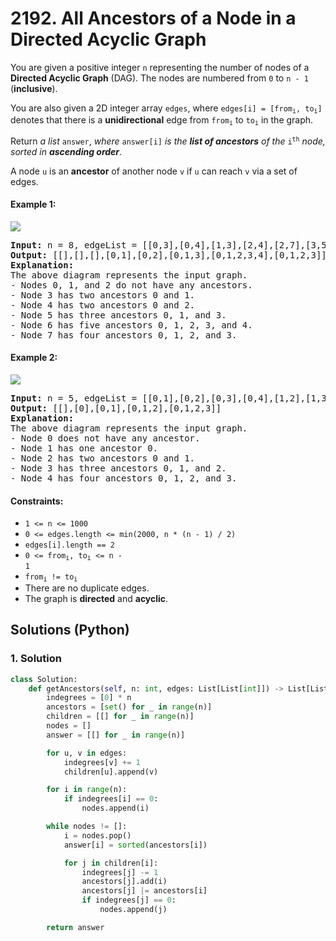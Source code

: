 # 2192. All Ancestors of a Node in a Directed Acyclic Graph
You are given a positive integer `n` representing the number of nodes of a **Directed Acyclic Graph** (DAG). The nodes are numbered from `0` to `n - 1` (**inclusive**).

You are also given a 2D integer array `edges`, where <code>edges[i] = [from<sub>i</sub>, to<sub>i</sub>]</code> denotes that there is a **unidirectional** edge from <code>from<sub>i</sub></code> to <code>to<sub>i</sub></code> in the graph.

Return *a list* `answer`, *where* `answer[i]` *is the **list of ancestors** of the* <code>i<sup>th</sup></code> *node, sorted in **ascending order***.

A node `u` is an **ancestor** of another node `v` if `u` can reach `v` via a set of edges.

#### Example 1:
![](https://assets.leetcode.com/uploads/2019/12/12/e1.png)
<pre>
<strong>Input:</strong> n = 8, edgeList = [[0,3],[0,4],[1,3],[2,4],[2,7],[3,5],[3,6],[3,7],[4,6]]
<strong>Output:</strong> [[],[],[],[0,1],[0,2],[0,1,3],[0,1,2,3,4],[0,1,2,3]]
<strong>Explanation:</strong>
The above diagram represents the input graph.
- Nodes 0, 1, and 2 do not have any ancestors.
- Node 3 has two ancestors 0 and 1.
- Node 4 has two ancestors 0 and 2.
- Node 5 has three ancestors 0, 1, and 3.
- Node 6 has five ancestors 0, 1, 2, 3, and 4.
- Node 7 has four ancestors 0, 1, 2, and 3.
</pre>

#### Example 2:
![](https://assets.leetcode.com/uploads/2019/12/12/e2.png)
<pre>
<strong>Input:</strong> n = 5, edgeList = [[0,1],[0,2],[0,3],[0,4],[1,2],[1,3],[1,4],[2,3],[2,4],[3,4]]
<strong>Output:</strong> [[],[0],[0,1],[0,1,2],[0,1,2,3]]
<strong>Explanation:</strong>
The above diagram represents the input graph.
- Node 0 does not have any ancestor.
- Node 1 has one ancestor 0.
- Node 2 has two ancestors 0 and 1.
- Node 3 has three ancestors 0, 1, and 2.
- Node 4 has four ancestors 0, 1, 2, and 3.
</pre>

#### Constraints:
* `1 <= n <= 1000`
* `0 <= edges.length <= min(2000, n * (n - 1) / 2)`
* `edges[i].length == 2`
* <code>0 <= from<sub>i</sub>, to<sub>i</sub> <= n - 1</code>
* <code>from<sub>i</sub> != to<sub>i</sub></code>
* There are no duplicate edges.
* The graph is **directed** and **acyclic**.

## Solutions (Python)

### 1. Solution
```Python
class Solution:
    def getAncestors(self, n: int, edges: List[List[int]]) -> List[List[int]]:
        indegrees = [0] * n
        ancestors = [set() for _ in range(n)]
        children = [[] for _ in range(n)]
        nodes = []
        answer = [[] for _ in range(n)]

        for u, v in edges:
            indegrees[v] += 1
            children[u].append(v)

        for i in range(n):
            if indegrees[i] == 0:
                nodes.append(i)

        while nodes != []:
            i = nodes.pop()
            answer[i] = sorted(ancestors[i])

            for j in children[i]:
                indegrees[j] -= 1
                ancestors[j].add(i)
                ancestors[j] |= ancestors[i]
                if indegrees[j] == 0:
                    nodes.append(j)

        return answer
```
